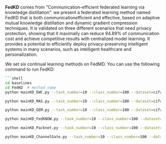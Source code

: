 **FedKD** comes from "Communication-efficient federated learning via knowledge distillation". we present a federated learning method named FedKD that is both communicationefficient and effective, based on adaptive mutual knowledge distillation and dynamic gradient compression techniques. It is validated on three different scenarios that need privacy protection, showing that it maximally can reduce 94.89% of communication cost and achieve competitive results with centralized model learning. It provides a potential to efficiently deploy privacy-preserving intelligent systems in many scenarios, such as intelligent healthcare and personalization.



We set six continual learning methods on FedMD. You can use the following command to run FedKD:



~~~sh
```shell
cd baselines
cd FedKD  # method name
python mainKD_EWC.py --task_number=10 --class_number=100 --dataset=cifar100 ## deploy EWC

python mainKD_MAS.py --task_number=10 --class_number=100 --dataset=cifar100 ## deploy MAS

python mainKD_GEM.py --task_number=10 --class_number=100 --dataset=cifar100 ## deploy GEM

python mainKD_FedKNOW.py --task_number=10 --class_number=100 --dataset=cifar100 ## deploy FedKNOW

python mainKD_Packnet.py --task_number=10 --class_number=100 --dataset=cifar100 ## deploy Packet

python mainKD_ChannelGate.py --task_number=10 --class_number=100 --dataset=cifar100 ## deploy ChannelGate
~~~


